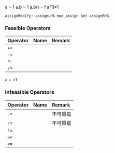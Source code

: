 




a = 1
a.b = 1
a.b() = f
a[1]=1





```antlr
assignModify: assignLHS mod_assign Set assignRHS;
```

### Feasible Operators

| Operator | Name | Remark |
| :------- | :--- | :----- |
| `+=`     |
| `-=`     |
| `*=`     |
| `/=`     |

a + =1


### Infeasible Operators

 | Operator | Name | Remark   |
 | :------- | :--- | :------- |
 | `.=`     |      | 不可重载 |
 | `:=`     |      | 不可重载 |
 | `!=`     |
 | `>=`     |
 | `<=`     |

